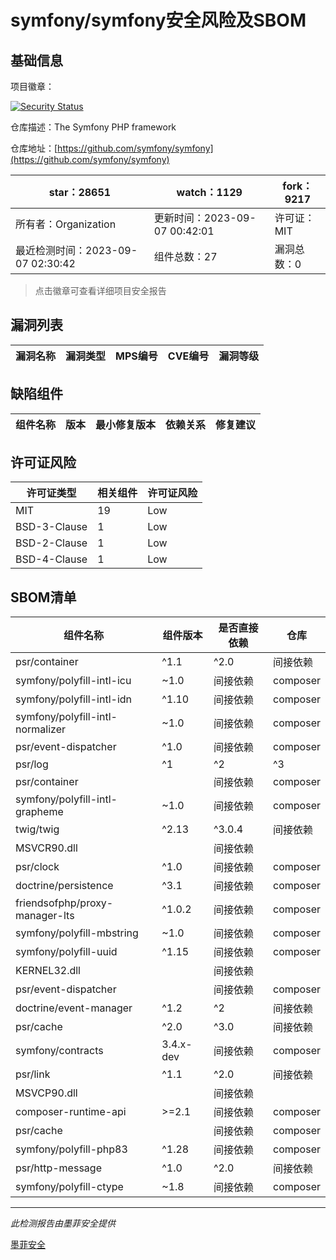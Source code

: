 # symfony/symfony安全风险及SBOM

## 基础信息

项目徽章：

[![Security Status](https://www.murphysec.com/platform3/v31/badge/1699489777635344384.svg)](https://www.murphysec.com/console/report/1691516035264176128/1699489777635344384)

仓库描述：The Symfony PHP framework

仓库地址：[https://github.com/symfony/symfony](https://github.com/symfony/symfony)

| star：28651 | watch：1129 | fork：9217 |
| ----------- | -------------- | ------------ |
| 所有者：Organization | 更新时间：2023-09-07 00:42:01 | 许可证：MIT |
| 最近检测时间：2023-09-07 02:30:42 | 组件总数：27 | 漏洞总数：0 |

> 点击徽章可查看详细项目安全报告



## 漏洞列表

| 漏洞名称 | 漏洞类型 | MPS编号 | CVE编号 | 漏洞等级 |
| ------- | ------ | ------- | ------ | ----- |





## 缺陷组件

| 组件名称 | 版本 | 最小修复版本 | 依赖关系 | 修复建议 |
| -------- | ---- | ------------ | -------- | -------- |





## 许可证风险

| 许可证类型 | 相关组件 | 许可证风险 |
| ---------- | -------- | ---------- |
|MIT|19|Low|
|BSD-3-Clause|1|Low|
|BSD-2-Clause|1|Low|
|BSD-4-Clause|1|Low|




## SBOM清单

| 组件名称 | 组件版本 | 是否直接依赖 | 仓库 |
| -------- | -------- | ------------ | ---- |
|psr/container|^1.1|^2.0|间接依赖|composer|
|symfony/polyfill-intl-icu|~1.0|间接依赖|composer|
|symfony/polyfill-intl-idn|^1.10|间接依赖|composer|
|symfony/polyfill-intl-normalizer|~1.0|间接依赖|composer|
|psr/event-dispatcher|^1.0|间接依赖|composer|
|psr/log|^1|^2|^3|间接依赖|composer|
|psr/container||间接依赖|composer|
|symfony/polyfill-intl-grapheme|~1.0|间接依赖|composer|
|twig/twig|^2.13|^3.0.4|间接依赖|composer|
|MSVCR90.dll||间接依赖||
|psr/clock|^1.0|间接依赖|composer|
|doctrine/persistence|^3.1|间接依赖|composer|
|friendsofphp/proxy-manager-lts|^1.0.2|间接依赖|composer|
|symfony/polyfill-mbstring|~1.0|间接依赖|composer|
|symfony/polyfill-uuid|^1.15|间接依赖|composer|
|KERNEL32.dll||间接依赖||
|psr/event-dispatcher||间接依赖|composer|
|doctrine/event-manager|^1.2|^2|间接依赖|composer|
|psr/cache|^2.0|^3.0|间接依赖|composer|
|symfony/contracts|3.4.x-dev|间接依赖|composer|
|psr/link|^1.1|^2.0|间接依赖|composer|
|MSVCP90.dll||间接依赖||
|composer-runtime-api|>=2.1|间接依赖|composer|
|psr/cache||间接依赖|composer|
|symfony/polyfill-php83|^1.28|间接依赖|composer|
|psr/http-message|^1.0|^2.0|间接依赖|composer|
|symfony/polyfill-ctype|~1.8|间接依赖|composer|


------

*此检测报告由墨菲安全提供*

[墨菲安全](www.murphysec.com)